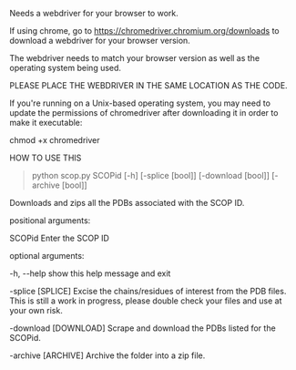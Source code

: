 Needs a webdriver for your browser to work. 

If using chrome, go to 
https://chromedriver.chromium.org/downloads
to download a webdriver for your browser version.

The webdriver needs to match your browser version as well as the operating system being used. 

PLEASE PLACE THE WEBDRIVER IN THE SAME LOCATION AS THE CODE.

If you're running on a Unix-based operating system, you may need to update the permissions of chromedriver after downloading it in order to make it executable:

chmod +x chromedriver

HOW TO USE THIS

> python scop.py SCOPid [-h] [-splice [bool]] [-download [bool]] [-archive [bool]]

Downloads and zips all the PDBs associated with the SCOP ID.

positional arguments:

SCOPid                Enter the SCOP ID

optional arguments:

-h, --help            show this help message and exit

-splice [SPLICE]      Excise the chains/residues of interest from the PDB files. This is still a work in progress, please double check your files and use at your own risk.
  
-download [DOWNLOAD]  Scrape and download the PDBs listed for the SCOPid.

-archive [ARCHIVE]    Archive the folder into a zip file.
